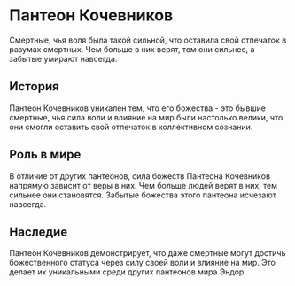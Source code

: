 # Пантеон Кочевников

Смертные, чья воля была такой сильной, что оставила свой отпечаток в разумах смертных. Чем больше в них верят, тем они сильнее, а забытые умирают навсегда.

## История

Пантеон Кочевников уникален тем, что его божества - это бывшие смертные, чья сила воли и влияние на мир были настолько велики, что они смогли оставить свой отпечаток в коллективном сознании.

## Роль в мире

В отличие от других пантеонов, сила божеств Пантеона Кочевников напрямую зависит от веры в них. Чем больше людей верят в них, тем сильнее они становятся. Забытые божества этого пантеона исчезают навсегда.

## Наследие

Пантеон Кочевников демонстрирует, что даже смертные могут достичь божественного статуса через силу своей воли и влияние на мир. Это делает их уникальными среди других пантеонов мира Эндор. 